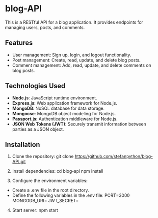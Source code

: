 # blog-API

This is a RESTful API for a blog application. It provides endpoints for managing users, posts, and comments.

## Features

- User management: Sign up, login, and logout functionality.
- Post management: Create, read, update, and delete blog posts.
- Comment management: Add, read, update, and delete comments on blog posts.

## Technologies Used

- **Node.js**: JavaScript runtime environment.
- **Express.js**: Web application framework for Node.js.
- **MongoDB**: NoSQL database for data storage.
- **Mongoose**: MongoDB object modeling for Node.js.
- **Passport.js**: Authentication middleware for Node.js.
- **JSON Web Tokens (JWT)**: Securely transmit information between parties as a JSON object.

## Installation

1. Clone the repository:
   git clone https://github.com/stefanpython/blog-API.git

2. Install dependencies:
   cd blog-api
   npm install

3. Configure the environment variables:

- Create a .env file in the root directory.
- Define the following variables in the .env file:
  PORT=3000
  MONGODB_URI=<your-mongodb-uri>
  JWT_SECRET=<your-jwt-secret>

4. Start server:
   npm start
